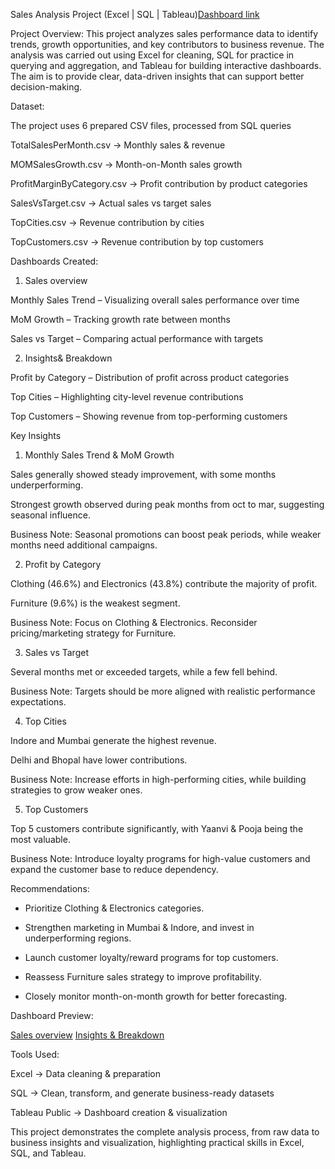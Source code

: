 Sales Analysis Project (Excel | SQL | Tableau)[Dashboard link](https://public.tableau.com/views/SalesAnalysisDashboard_17585307887200/Salesoverview?:language=en-US&publish=yes&:sid=&:redirect=auth&:display_count=n&:origin=viz_share_link)

Project Overview:
This project analyzes sales performance data to identify trends, growth opportunities, and key contributors to business revenue.
The analysis was carried out using Excel for cleaning, SQL for practice in querying and aggregation, and Tableau for building interactive dashboards.
The aim is to provide clear, data-driven insights that can support better decision-making.


Dataset:

The project uses 6 prepared CSV files, processed from SQL queries

TotalSalesPerMonth.csv → Monthly sales & revenue

MOMSalesGrowth.csv → Month-on-Month sales growth

ProfitMarginByCategory.csv → Profit contribution by product categories

SalesVsTarget.csv → Actual sales vs target sales

TopCities.csv → Revenue contribution by cities

TopCustomers.csv → Revenue contribution by top customers


Dashboards Created:

1. Sales overview

Monthly Sales Trend – Visualizing overall sales performance over time

MoM Growth – Tracking growth rate between months

Sales vs Target – Comparing actual performance with targets

2. Insights& Breakdown

Profit by Category – Distribution of profit across product categories

Top Cities – Highlighting city-level revenue contributions

Top Customers – Showing revenue from top-performing customers


Key Insights

1. Monthly Sales Trend & MoM Growth

Sales generally showed steady improvement, with some months underperforming.

Strongest growth observed during peak months from oct to mar, suggesting seasonal influence.

Business Note: Seasonal promotions can boost peak periods, while weaker months need additional campaigns.

2. Profit by Category

Clothing (46.6%) and Electronics (43.8%) contribute the majority of profit.

Furniture (9.6%) is the weakest segment.

Business Note: Focus on Clothing & Electronics. Reconsider pricing/marketing strategy for Furniture.

3. Sales vs Target

Several months met or exceeded targets, while a few fell behind.

Business Note: Targets should be more aligned with realistic performance expectations.

4. Top Cities

Indore and Mumbai generate the highest revenue.

Delhi and Bhopal have lower contributions.

Business Note: Increase efforts in high-performing cities, while building strategies to grow weaker ones.

5. Top Customers

Top 5 customers contribute significantly, with Yaanvi & Pooja being the most valuable.

Business Note: Introduce loyalty programs for high-value customers and expand the customer base to reduce dependency.


Recommendations:

* Prioritize Clothing & Electronics categories.

* Strengthen marketing in Mumbai & Indore, and invest in underperforming regions.

* Launch customer loyalty/reward programs for top customers.

* Reassess Furniture sales strategy to improve profitability.

* Closely monitor month-on-month growth for better forecasting.


Dashboard Preview:

[Sales overview](https://github.com/DHINESHKANNA777/Sales-Analysis-Project/blob/main/Sales%20Overview.png)
[Insights & Breakdown](https://github.com/DHINESHKANNA777/Sales-Analysis-Project/blob/main/Insights%26breakdown.png)


Tools Used:

Excel → Data cleaning & preparation

SQL → Clean, transform, and generate business-ready datasets

Tableau Public → Dashboard creation & visualization


This project demonstrates the complete analysis process, from raw data to business insights and visualization, highlighting practical skills in Excel, SQL, and Tableau.
